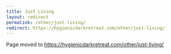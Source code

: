 ```yaml
---
title: Just Living
layout: redirect
permalink: /other/just-living/
redirect: https://hygienicdarkretreat.com/other/just-living/
---
```


Page moved to <https://hygienicdarkretreat.com/other/just-living/>


